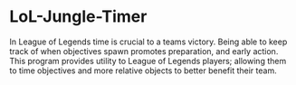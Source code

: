 LoL-Jungle-Timer
================

In League of Legends time is crucial to a teams victory. Being able to keep track of when objectives spawn promotes preparation, and early action. This program provides utility to League of Legends players; allowing them to time objectives and more relative objects to better benefit their team.

